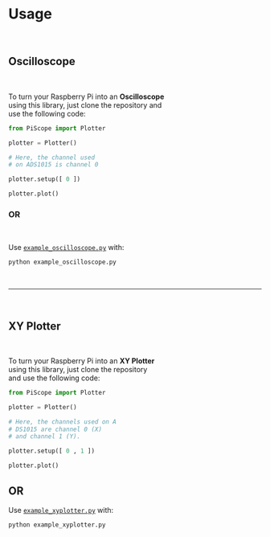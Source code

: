 
# Usage

<br>

## Oscilloscope

<br>

To turn your Raspberry Pi into an **Oscilloscope** <br>
using this library, just clone the repository and <br>
use the following code:

```python
from PiScope import Plotter

plotter = Plotter()

# Here, the channel used 
# on ADS1015 is channel 0

plotter.setup([ 0 ]) 

plotter.plot()
```

### OR

<br>

Use [`example_oscilloscope.py`][Example Oscilloscope] with:

```sh
python example_oscilloscope.py
```

<br>

---

<br>

## XY Plotter

<br>

To turn your Raspberry Pi into an **XY Plotter** <br>
using this library, just clone the repository <br>
and use the following code:

```python
from PiScope import Plotter

plotter = Plotter()

# Here, the channels used on A
# DS1015 are channel 0 (X) 
# and channel 1 (Y).

plotter.setup([ 0 , 1 ]) 

plotter.plot()
```

## OR

Use [`example_xyplotter.py`][Example XYPlotter] with:

```sh
python example_xyplotter.py
```

<!----------------------------------------------------------------------------->

[Example Oscilloscope]: ../Source/example_oscilloscope.py
[Example XYPlotter]: ../Source/example_xyplotter.py
